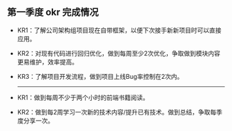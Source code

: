 ## 第一季度 okr 完成情况
 

* KR1：了解公司架构组项目现在自带框架，以便下次接手新新项目时可以直接应用。  

* KR2：对现有代码进行回归优化，做到每周至少2次优化，争取做到模块内容更易维护，效率提高。  

* KR3：了解项目开发流程，做到项目上线Bug率控制在2次内。  
  
  --- 
  
* KR1：做到每周不少于两个小时的前端书籍阅读。  

* KR2：做到每2周学习一次新的技术内容/提升已有技术。做到总结，争取每季度分享一次。
